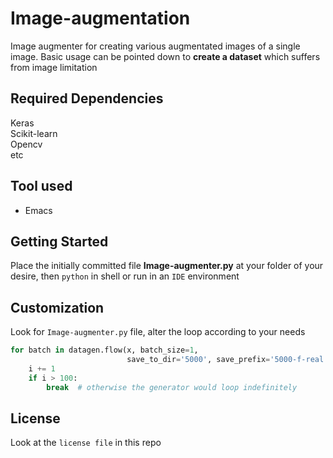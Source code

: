 # Image-augmentation
Image augmenter for creating various augmentated images of a single image. Basic usage can be pointed down to **create a dataset** which suffers from image limitation
## Required Dependencies
Keras  
Scikit-learn  
Opencv  
etc
## Tool used
* Emacs
## Getting Started
Place the initially committed file **Image-augmenter.py** at your folder of your desire, then `python` in shell or run in an `IDE` environment
## Customization
Look for `Image-augmenter.py` file, alter the loop according to your needs
```python
for batch in datagen.flow(x, batch_size=1,
                          save_to_dir='5000', save_prefix='5000-f-real', save_format='jpeg'):
    i += 1
    if i > 100:
        break  # otherwise the generator would loop indefinitely
 ```
## License
Look at the `license file` in this repo
